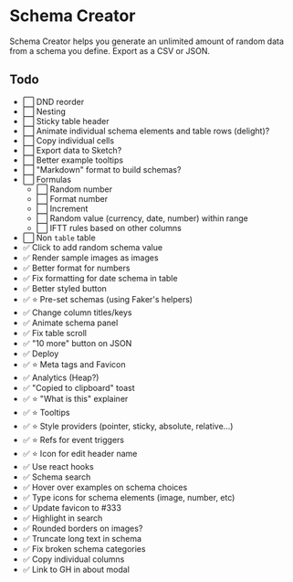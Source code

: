 # Schema Creator

Schema Creator helps you generate an unlimited amount of random data from a schema you define. Export as a CSV or JSON.

## Todo

- ⬜️ DND reorder
- ⬜️ Nesting
- ⬜️ Sticky table header
- ⬜️ Animate individual schema elements and table rows (delight)?
- ⬜️ Copy individual cells
- ⬜️ Export data to Sketch?
- ⬜️ Better example tooltips
- ⬜️ "Markdown" format to build schemas?
- ⬜️ Formulas
  - ⬜️ Random number
  - ⬜️ Format number
  - ⬜️ Increment
  - ⬜️ Random value (currency, date, number) within range
  - ⬜️ IFTT rules based on other columns
- ⬜️ Non `table` table
- ✅ Click to add random schema value
- ✅ Render sample images as images
- ✅ Better format for numbers
- ✅ Fix formatting for date schema in table
- ✅ Better styled button
- ✅ ⭐️ Pre-set schemas (using Faker's helpers)
- ✅ Change column titles/keys
- ✅ Animate schema panel
- ✅ Fix table scroll
- ✅ "10 more" button on JSON
- ✅ Deploy
- ✅ ⭐️ Meta tags and Favicon
- ✅ Analytics (Heap?)
- ✅ "Copied to clipboard" toast
- ✅ ⭐️ "What is this" explainer
- ✅ ⭐️ Tooltips
- ✅ ⭐️ Style providers (pointer, sticky, absolute, relative...)
- ✅ ⭐️ Refs for event triggers
- ✅ ⭐️ Icon for edit header name
- ✅ Use react hooks
- ✅ Schema search
- ✅ Hover over examples on schema choices
- ✅ Type icons for schema elements (image, number, etc)
- ✅ Update favicon to #333
- ✅ Highlight in search
- ✅ Rounded borders on images?
- ✅ Truncate long text in schema
- ✅ Fix broken schema categories
- ✅ Copy individual columns
- ✅ Link to GH in about modal
